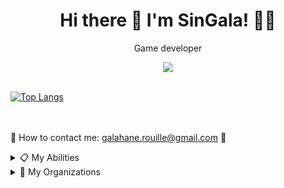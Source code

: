 <h1 align='center'>
Hi there 👋 I'm SinGala! 👨‍💻
</h1>

<p align='center'>
Game developer
  <br/>
</p>

<p align='center'>
  <img src="https://komarev.com/ghpvc/?username=Sin-Gala"></a><br/>
</a>
  <br/>

<!--<img src="https://github-readme-stats.vercel.app/api/?username=Sin-Gala&count_private=true&theme=tokyonight&showicons=true" />-->
[![Top Langs](https://github-readme-stats.vercel.app/api/top-langs/?username=Sin-Gala)](https://github.com/Sin-Gala/github-readme-stats)


<br />
<br/>
📧 How to contact me: <a href='mailto:galahane.rouille@gmail.com'>galahane.rouille@gmail.com</a> 📧
</p>

<details>
  <summary>📋 My Abilities</summary>
  
### Languages, Softwares and Frameworks I use regularly
| Languages                 | Softwares & Frameworks 
| :------------------------:| :-------------------------------------:|
| HTML / CSS                | Unity                                  |
| C#                        | GB Studio                              |
| Javascript                | Fabric                                 |
| Julia                     | Live2D Cubism                          |
| Java                      | Playdate SDK                           |
| Lua                       | MySQL / WampServer / PhpMyAdmin        |
| SQL                       | LootLockerSDK                          |
|                           | GameMaker                              |

### Languages I speak
<ul>
  <li>French: Native</li>
  <li>English: Fluent</li>
  <li>Portuguese (Brazil): Basics</li>
  <li>Spanish: Basics</li>
</ul>
  
### What I wish to learn
| Languages                 | Softwares & Frameworks 
| :------------------------:| :-------------------------------------:|
| C / C++                   | Postman                                |
| Rust                      | Godot                                  |
| HLSL                      | Unreal Engine                          |
| Regex                     | OpenGL                                 |
</details>

<details>
  <summary>📌 My Organizations</summary>
<ul>
  <li><a href="https://github.com/TheanaProductions">Theana Productions</a></li>
</ul>
  </details
